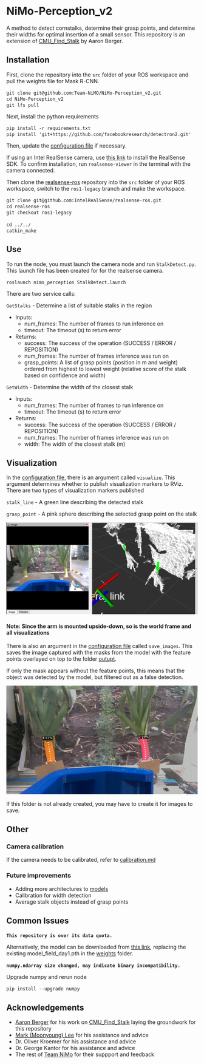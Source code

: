 # NiMo-Perception_v2
A method to detect cornstalks, determine their grasp points, and determine their widths for optimal insertion of a small sensor. This repository is an extension of [CMU_Find_Stalk](https://github.com/aaronzberger/CMU_Find_Stalk) by Aaron Berger.

## Installation
First, clone the repository into the `src` folder of your ROS workspace and pull the weights file for Mask R-CNN.
```
git clone git@github.com:Team-NiMO/NiMo-Perception_v2.git
cd NiMo-Perception_v2
git lfs pull
```

Next, install the python requirements
```
pip install -r requirements.txt
pip install 'git+https://github.com/facebookresearch/detectron2.git'
```
Then, update the [configuration file](config/default.yaml) if necessary.

If using an Intel RealSense camera, use [this link](https://github.com/IntelRealSense/librealsense/blob/master/doc/distribution_linux.md#installing-the-packages) to install the RealSense SDK. To confirm installation, run `realsense-viewer` in the terminal with the camera connected.

Then clone the [realsense-ros](https://github.com/IntelRealSense/realsense-ros) repository into the `src` folder of your ROS workspace, switch to the `ros1-legacy` branch and make the workspace.

```
git clone git@github.com:IntelRealSense/realsense-ros.git
cd realsense-ros
git checkout ros1-legacy

cd ../../
catkin_make
```

## Use
To run the node, you must launch the camera node and run `StalkDetect.py`. This launch file has been created for for the realsense camera.

```
roslaunch nimo_perception StalkDetect.launch
```

There are two service calls: 

`GetStalks` - Determine a list of suitable stalks in the region
- Inputs:
    - num_frames: The number of frames to run inference on
    - timeout: The timeout (s) to return error
- Returns:
    - success: The success of the operation (SUCCESS / ERROR / REPOSITION)
    - num_frames: The number of frames inference was run on
    - grasp_points: A list of grasp points (position in m and weight) ordered from highest to lowest weight (relative score of the stalk based on confidence and width)

`GetWidth` - Determine the width of the closest stalk
- Inputs:
    - num_frames: The number of frames to run inference on
    - timeout: The timeout (s) to return error
- Returns:
    - success: The success of the operation (SUCCESS / ERROR / REPOSITION)
    - num_frames: The number of frames inference was run on
    - width: The width of the closest stalk (m)

## Visualization

In the [configuration file](/config/default.yaml), there is an argument called `visualize`. This argument determines whether to publish visualization markers to RViz. There are two types of visualization markers published

`stalk_line` - A green line describing the detected stalk

`grasp_point` - A pink sphere describing the selected grasp point on the stalk

<img src="https://github.com/Team-NiMO/NiMo-Perception_v2/blob/main/docs/rviz.png" width="650">

#### Note: Since the arm is mounted upside-down, so is the world frame and all visualizations

There is also an argument in the [configuration file](/config/default.yaml) called `save_images`. This saves the image captured with the masks from the model with the feature points overlayed on top to the folder [outupt](/output).

If only the mask appears without the feature points, this means that the object was detected by the model, but filtered out as a false detection.

<img src="https://github.com/Team-NiMO/NiMo-Perception_v2/blob/main/docs/visualization.png" width="650">

If this folder is not already created, you may have to create it for images to save.

## Other
### Camera calibration
If the camera needs to be calibrated, refer to [calibration.md](docs/calibration.md)

### Future improvements
- Adding more architectures to [models](src/nimo_perception/models)
- Calibration for width detection
- Average stalk objects instead of grasp points

## Common Issues
**`This repository is over its data quota.`**

Alternatively, the model can be downloaded from [this link](https://drive.google.com/file/d/19bDrrN4pFZPGfqd4r-NZjJYxa13hHlI-/view?usp=share_link), replacing the existing model_field_day1.pth in the [weights](/weights/) folder.

**`numpy.ndarray size changed, may indicate binary incompatibility.`**

Upgrade numpy and rerun node

```
pip install --upgrade numpy
```

## Acknowledgements
- [Aaron Berger](https://github.com/aaronzberger) for his work on [CMU_Find_Stalk](https://github.com/aaronzberger/CMU_Find_Stalk) laying the groundwork for this repository
- [Mark (Moonyoung) Lee](https://github.com/markmlee) for his assistance and advice
- Dr. Oliver Kroemer for his assistance and advice
- Dr. George Kantor for his assistance and advice
- The rest of [Team NiMo](https://github.com/Team-NiMO) for their suppport and feedback